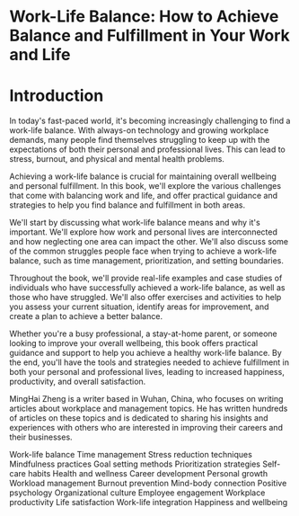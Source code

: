 # Work-Life Balance: How to Achieve Balance and Fulfillment in Your Work and Life

# Introduction

In today's fast-paced world, it's becoming increasingly challenging to find a work-life balance. With always-on technology and growing workplace demands, many people find themselves struggling to keep up with the expectations of both their personal and professional lives. This can lead to stress, burnout, and physical and mental health problems.

Achieving a work-life balance is crucial for maintaining overall wellbeing and personal fulfillment. In this book, we'll explore the various challenges that come with balancing work and life, and offer practical guidance and strategies to help you find balance and fulfillment in both areas.

We'll start by discussing what work-life balance means and why it's important. We'll explore how work and personal lives are interconnected and how neglecting one area can impact the other. We'll also discuss some of the common struggles people face when trying to achieve a work-life balance, such as time management, prioritization, and setting boundaries.

Throughout the book, we'll provide real-life examples and case studies of individuals who have successfully achieved a work-life balance, as well as those who have struggled. We'll also offer exercises and activities to help you assess your current situation, identify areas for improvement, and create a plan to achieve a better balance.

Whether you're a busy professional, a stay-at-home parent, or someone looking to improve your overall wellbeing, this book offers practical guidance and support to help you achieve a healthy work-life balance. By the end, you'll have the tools and strategies needed to achieve fulfillment in both your personal and professional lives, leading to increased happiness, productivity, and overall satisfaction.

MingHai Zheng is a writer based in Wuhan, China, who focuses on writing articles about workplace and management topics. He has written hundreds of articles on these topics and is dedicated to sharing his insights and experiences with others who are interested in improving their careers and their businesses.


Work-life balance
Time management
Stress reduction techniques
Mindfulness practices
Goal setting methods
Prioritization strategies
Self-care habits
Health and wellness
Career development
Personal growth
Workload management
Burnout prevention
Mind-body connection
Positive psychology
Organizational culture
Employee engagement
Workplace productivity
Life satisfaction
Work-life integration
Happiness and wellbeing
